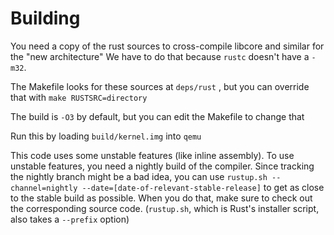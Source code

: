 # Building
You need a copy of the rust sources to cross-compile libcore and similar for the "new architecture"
We have to do that because `rustc` doesn't have a `-m32`.

The Makefile looks for these sources at `deps/rust` , but you can override that with `make RUSTSRC=directory`

The build is `-O3` by default, but you can edit the Makefile to change that

Run this by loading `build/kernel.img` into `qemu`

This code uses some unstable features (like inline assembly).
To use unstable features, you need a nightly build of the compiler.
Since tracking the nightly branch might be a bad idea, you can use `rustup.sh --channel=nightly --date=[date-of-relevant-stable-release]` to get as close to the stable build as possible.
When you do that, make sure to check out the corresponding source code.
(`rustup.sh`, which is Rust's installer script, also takes a `--prefix` option)
